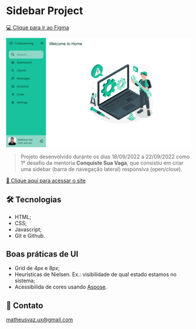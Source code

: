 # Sidebar Project

[💻 Clique para ir ao Figma](https://www.figma.com/file/mq5klvRrjSZSs7eFqfn9sU/Sidebar-Responsiva?node-id=72%3A2)

![preview](./github/sidebar-preview.png)

> Projeto desenvolvido durante os dias 18/09/2022 a 22/09/2022 como 1º desafio da mentoria **Conquiste Sua Vaga**, que consistiu em criar uma sidebar (barra de navegação lateral) responsiva (open/close).

[🔗 Clique aqui para acessar o site](https://matheusvaz-dev.github.io/sidebar/)

## 🛠️ Tecnologias

- HTML;
- CSS;
- Javascript;
- Git e Github.

## Boas práticas de UI

- Grid de 4px e 8px;
- Heurísticas de Nielsen. Ex.: visibilidade de qual estado estamos no sistema;
- Acessibilida de cores usando [Aspose](https://products.aspose.app/html/pt/contrast-checker).

## 📧 Contato

matheusvaz.ux@gmail.com
